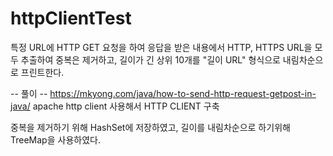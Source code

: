 # httpClientTest

특정 URL에 HTTP GET 요청을 하여 응답을 받은 내용에서 HTTP, HTTPS URL을 모두 추출하여 중복은 제거하고,
길이가 긴 상위 10개를 "길이 URL" 형식으로 내림차순으로 프린트한다.

-- 풀이 --
https://mkyong.com/java/how-to-send-http-request-getpost-in-java/
apache http client 사용해서 HTTP CLIENT 구축

중복을 제거하기 위해 HashSet에 저장하였고, 
길이를 내림차순으로 하기위해 TreeMap을 사용하였다.
